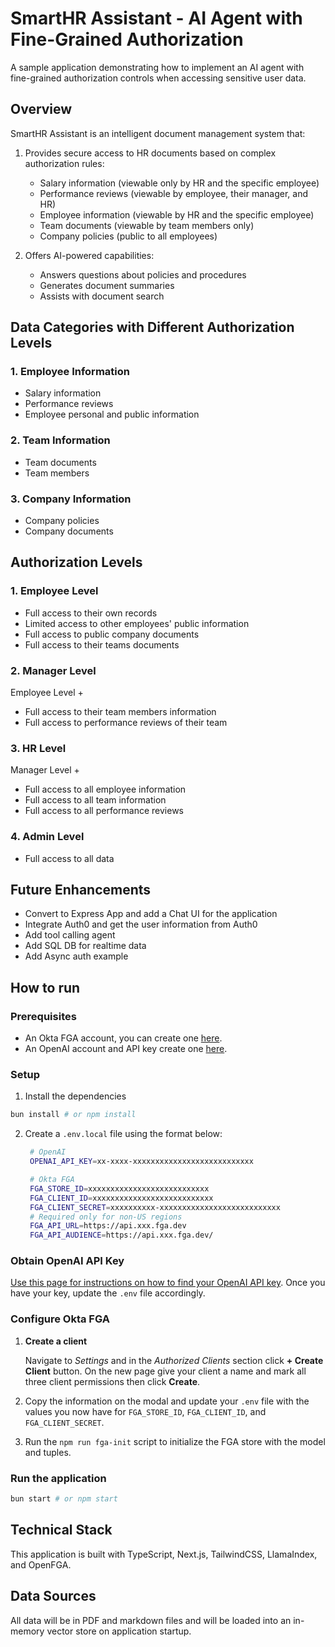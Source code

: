 # SmartHR Assistant - AI Agent with Fine-Grained Authorization

A sample application demonstrating how to implement an AI agent with fine-grained authorization controls when accessing sensitive user data.

## Overview

SmartHR Assistant is an intelligent document management system that:

1. Provides secure access to HR documents based on complex authorization rules:

   - Salary information (viewable only by HR and the specific employee)
   - Performance reviews (viewable by employee, their manager, and HR)
   - Employee information (viewable by HR and the specific employee)
   - Team documents (viewable by team members only)
   - Company policies (public to all employees)

2. Offers AI-powered capabilities:
   - Answers questions about policies and procedures
   - Generates document summaries
   - Assists with document search

## Data Categories with Different Authorization Levels

### 1. Employee Information

- Salary information
- Performance reviews
- Employee personal and public information

### 2. Team Information

- Team documents
- Team members

### 3. Company Information

- Company policies
- Company documents

## Authorization Levels

### 1. Employee Level

- Full access to their own records
- Limited access to other employees' public information
- Full access to public company documents
- Full access to their teams documents

### 2. Manager Level

Employee Level +

- Full access to their team members information
- Full access to performance reviews of their team

### 3. HR Level

Manager Level +

- Full access to all employee information
- Full access to all team information
- Full access to all performance reviews

### 4. Admin Level

- Full access to all data

## Future Enhancements

- Convert to Express App and add a Chat UI for the application
- Integrate Auth0 and get the user information from Auth0
- Add tool calling agent
- Add SQL DB for realtime data
- Add Async auth example

## How to run

### Prerequisites

- An Okta FGA account, you can create one [here](https://dashboard.fga.dev).
- An OpenAI account and API key create one [here](https://platform.openai.com).

### Setup

1. Install the dependencies

```sh
bun install # or npm install
```

2. Create a `.env.local` file using the format below:

   ```sh
    # OpenAI
    OPENAI_API_KEY=xx-xxxx-xxxxxxxxxxxxxxxxxxxxxxxxxxx

    # Okta FGA
    FGA_STORE_ID=xxxxxxxxxxxxxxxxxxxxxxxxxxx
    FGA_CLIENT_ID=xxxxxxxxxxxxxxxxxxxxxxxxxxx
    FGA_CLIENT_SECRET=xxxxxxxxxx-xxxxxxxxxxxxxxxxxxxxxxxxxxx
    # Required only for non-US regions
    FGA_API_URL=https://api.xxx.fga.dev
    FGA_API_AUDIENCE=https://api.xxx.fga.dev/
   ```

### Obtain OpenAI API Key

[Use this page for instructions on how to find your OpenAI API key](https://help.openai.com/en/articles/4936850-where-do-i-find-my-openai-api-key). Once you have your key, update the `.env` file accordingly.

### Configure Okta FGA

1. **Create a client**

   Navigate to _Settings_ and in the _Authorized Clients_ section click **+ Create Client** button. On the new page give your client a name and mark all three client permissions then click **Create**.

2. Copy the information on the modal and update your `.env` file with the values you now have for `FGA_STORE_ID`, `FGA_CLIENT_ID`, and `FGA_CLIENT_SECRET`.
3. Run the `npm run fga-init` script to initialize the FGA store with the model and tuples.

### Run the application

```sh
bun start # or npm start
```

## Technical Stack

This application is built with TypeScript, Next.js, TailwindCSS, LlamaIndex, and OpenFGA.

## Data Sources

All data will be in PDF and markdown files and will be loaded into an in-memory vector store on application startup.
